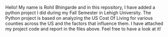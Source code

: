 Hello! My name is Rohil Bhingarde and in this repository, I have added a python project I did during my Fall Semester in Lehigh University. The Python project is based on analyzing the US Cost Of Living for various counties across the US and the factors that influence them. I have attached my project code and report in the files above. Feel free to have a look at it! 
